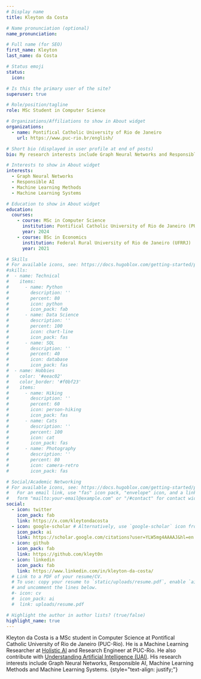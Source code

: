 ```yaml
---
# Display name
title: Kleyton da Costa

# Name pronunciation (optional)
name_pronunciation: 

# Full name (for SEO)
first_name: Kleyton
last_name: da Costa

# Status emoji
status:
  icon:

# Is this the primary user of the site?
superuser: true

# Role/position/tagline
role: MSc Student in Computer Science

# Organizations/Affiliations to show in About widget
organizations:
  - name: Pontifical Catholic University of Rio de Janeiro
    url: https://www.puc-rio.br/english/

# Short bio (displayed in user profile at end of posts)
bio: My research interests include Graph Neural Networks and Responsible AI.

# Interests to show in About widget
interests:
  - Graph Neural Networks
  - Responsible AI
  - Machine Learning Methods
  - Machine Learning Systems

# Education to show in About widget
education:
  courses:
    - course: MSc in Computer Science
      institution: Pontifical Catholic University of Rio de Janeiro (PUC-Rio)
      year: 2024
    - course: BSc in Economics
      institution: Federal Rural University of Rio de Janeiro (UFRRJ)
      year: 2021

# Skills
# For available icons, see: https://docs.hugoblox.com/getting-started/page-builder/#icons
#skills:
#  - name: Technical
#    items:
#      - name: Python
#        description: ''
#        percent: 80
#        icon: python
#        icon_pack: fab
#      - name: Data Science
#        description: ''
#        percent: 100
#        icon: chart-line
#        icon_pack: fas
#      - name: SQL
#        description: ''
#        percent: 40
#        icon: database
#        icon_pack: fas
#  - name: Hobbies
#    color: '#eeac02'
#    color_border: '#f0bf23'
#    items:
#      - name: Hiking
#        description: ''
#        percent: 60
#        icon: person-hiking
#        icon_pack: fas
#      - name: Cats
#        description: ''
#        percent: 100
#        icon: cat
#        icon_pack: fas
#      - name: Photography
#        description: ''
#        percent: 80
#        icon: camera-retro
#        icon_pack: fas

# Social/Academic Networking
# For available icons, see: https://docs.hugoblox.com/getting-started/page-builder/#icons
#   For an email link, use "fas" icon pack, "envelope" icon, and a link in the
#   form "mailto:your-email@example.com" or "/#contact" for contact widget.
social:
  - icon: twitter
    icon_pack: fab
    link: https://x.com/kleytondacosta
  - icon: google-scholar # Alternatively, use `google-scholar` icon from `ai` icon pack
    icon_pack: ai
    link: https://scholar.google.com/citations?user=YLW5mg4AAAAJ&hl=en
  - icon: github
    icon_pack: fab
    link: https://github.com/kleyt0n
  - icon: linkedin
    icon_pack: fab
    link: https://www.linkedin.com/in/kleyton-da-costa/
  # Link to a PDF of your resume/CV.
  # To use: copy your resume to `static/uploads/resume.pdf`, enable `ai` icons in `params.yaml`,
  # and uncomment the lines below.
  #- icon: cv
  #  icon_pack: ai
  #  link: uploads/resume.pdf

# Highlight the author in author lists? (true/false)
highlight_name: true
---
```


Kleyton da Costa is a MSc student in Computer Science at Pontifical Catholic University of Rio de Janeiro (PUC-Rio). He is a Machine Learning Researcher at [Holistic AI](https://holisticai.com) and Research Engineer at PUC-Rio. He also contribute with [Understanding Artificial Intelligence (UAI)](https://understandingai.iea.usp.br/). His research interests include Graph Neural Networks, Responsible AI, Machine Learning Methods and Machine Learning Systems.
{style="text-align: justify;"}

